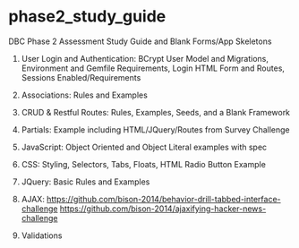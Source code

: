 # phase2_study_guide
DBC Phase 2 Assessment Study Guide and Blank Forms/App Skeletons


1. User Login and Authentication: BCrypt User Model and Migrations, Environment and Gemfile Requirements, Login HTML Form and Routes, Sessions Enabled/Requirements

2. Associations: Rules and Examples

3. CRUD & Restful Routes: Rules, Examples, Seeds, and a Blank Framework

4. Partials: Example including HTML/JQuery/Routes from Survey Challenge

5. JavaScript: Object Oriented and Object Literal examples with spec

6. CSS: Styling, Selectors, Tabs, Floats, HTML Radio Button Example

7. JQuery: Basic Rules and Examples

8. AJAX: https://github.com/bison-2014/behavior-drill-tabbed-interface-challenge
https://github.com/bison-2014/ajaxifying-hacker-news-challenge

9. Validations

